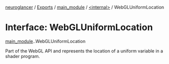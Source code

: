 [neuroglancer](../README.md) / [Exports](../modules.md) / [main\_module](../modules/main_module.md) / [<internal\>](../modules/main_module._internal_.md) / WebGLUniformLocation

# Interface: WebGLUniformLocation

[main_module](../modules/main_module.md).[<internal>](../modules/main_module._internal_.md).WebGLUniformLocation

Part of the WebGL API and represents the location of a uniform variable in a shader program.
